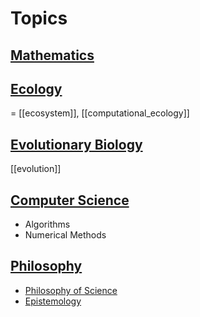 # Topics

## [Mathematics](./mathematics.md)

## [Ecology](./ecology.md)
= [[ecosystem]], [[computational_ecology]]

## [Evolutionary Biology](evolution.md)
 [[evolution]]

## [Computer Science](./computer_science.md)
- Algorithms
- Numerical Methods

## [Philosophy](./philosophy.md)
- [Philosophy of Science](./philosophy_of_science.md)
- [Epistemology](./epistemology.md)